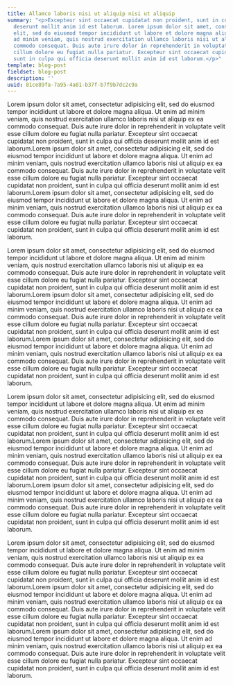 ```yaml
---
title: Allamco laboris nisi ut aliquip nisi ut aliquip
summary: "<p>Excepteur sint occaecat cupidatat non proident, sunt in culpa qui officia
  deserunt mollit anim id est laborum. Lorem ipsum dolor sit amet, consectetur adipisicing
  elit, sed do eiusmod tempor incididunt ut labore et dolore magna aliqua. Ut enim
  ad minim veniam, quis nostrud exercitation ullamco laboris nisi ut aliquip ex ea
  commodo consequat. Duis aute irure dolor in reprehenderit in voluptate velit esse
  cillum dolore eu fugiat nulla pariatur. Excepteur sint occaecat cupidatat non proident,
  sunt in culpa qui officia deserunt mollit anim id est laborum.</p>"
template: blog-post
fieldset: blog-post
description: ''
uuid: 81ce89fa-7a95-4a01-b37f-b7f9b7dc2c9a
---
```

<p>
    Lorem ipsum dolor sit amet, consectetur adipisicing elit, sed do eiusmod
    tempor incididunt ut labore et dolore magna aliqua. Ut enim ad minim veniam, quis
    nostrud exercitation ullamco laboris nisi ut aliquip ex ea commodo consequat. Duis
    aute irure dolor in reprehenderit in voluptate velit esse cillum dolore eu fugiat
    nulla pariatur. Excepteur sint occaecat cupidatat non proident, sunt in culpa qui
    officia deserunt mollit anim id est laborum.Lorem ipsum dolor sit amet, consectetur
    adipisicing elit, sed do eiusmod tempor incididunt ut labore et dolore magna aliqua.
    Ut enim ad minim veniam, quis nostrud exercitation ullamco laboris nisi ut aliquip
    ex ea commodo consequat. Duis aute irure dolor in reprehenderit in voluptate velit
    esse cillum dolore eu fugiat nulla pariatur. Excepteur sint occaecat cupidatat non
    proident, sunt in culpa qui officia deserunt mollit anim id est laborum.Lorem ipsum
    dolor sit amet, consectetur adipisicing elit, sed do eiusmod tempor incididunt ut
    labore et dolore magna aliqua. Ut enim ad minim veniam, quis nostrud exercitation
    ullamco laboris nisi ut aliquip ex ea commodo consequat. Duis aute irure dolor in
    reprehenderit in voluptate velit esse cillum dolore eu fugiat nulla pariatur. Excepteur
    sint occaecat cupidatat non proident, sunt in culpa qui officia deserunt mollit
    anim id est laborum.
</p>

<p>
    Lorem ipsum dolor sit amet, consectetur adipisicing
    elit, sed do eiusmod tempor incididunt ut labore et dolore magna aliqua. Ut enim
    ad minim veniam, quis nostrud exercitation ullamco laboris nisi ut aliquip ex ea
    commodo consequat. Duis aute irure dolor in reprehenderit in voluptate velit esse
    cillum dolore eu fugiat nulla pariatur. Excepteur sint occaecat cupidatat non proident,
    sunt in culpa qui officia deserunt mollit anim id est laborum.Lorem ipsum dolor
    sit amet, consectetur adipisicing elit, sed do eiusmod tempor incididunt ut labore
    et dolore magna aliqua. Ut enim ad minim veniam, quis nostrud exercitation ullamco
    laboris nisi ut aliquip ex ea commodo consequat. Duis aute irure dolor in reprehenderit
    in voluptate velit esse cillum dolore eu fugiat nulla pariatur. Excepteur sint occaecat
    cupidatat non proident, sunt in culpa qui officia deserunt mollit anim id est laborum.Lorem
    ipsum dolor sit amet, consectetur adipisicing elit, sed do eiusmod tempor incididunt
    ut labore et dolore magna aliqua. Ut enim ad minim veniam, quis nostrud exercitation
    ullamco laboris nisi ut aliquip ex ea commodo consequat. Duis aute irure dolor in
    reprehenderit in voluptate velit esse cillum dolore eu fugiat nulla pariatur. Excepteur
    sint occaecat cupidatat non proident, sunt in culpa qui officia deserunt mollit
    anim id est laborum.
</p>

<p>
    Lorem ipsum dolor sit amet, consectetur adipisicing
    elit, sed do eiusmod tempor incididunt ut labore et dolore magna aliqua. Ut enim
    ad minim veniam, quis nostrud exercitation ullamco laboris nisi ut aliquip ex ea
    commodo consequat. Duis aute irure dolor in reprehenderit in voluptate velit esse
    cillum dolore eu fugiat nulla pariatur. Excepteur sint occaecat cupidatat non proident,
    sunt in culpa qui officia deserunt mollit anim id est laborum.Lorem ipsum dolor
    sit amet, consectetur adipisicing elit, sed do eiusmod tempor incididunt ut labore
    et dolore magna aliqua. Ut enim ad minim veniam, quis nostrud exercitation ullamco
    laboris nisi ut aliquip ex ea commodo consequat. Duis aute irure dolor in reprehenderit
    in voluptate velit esse cillum dolore eu fugiat nulla pariatur. Excepteur sint occaecat
    cupidatat non proident, sunt in culpa qui officia deserunt mollit anim id est laborum.Lorem
    ipsum dolor sit amet, consectetur adipisicing elit, sed do eiusmod tempor incididunt
    ut labore et dolore magna aliqua. Ut enim ad minim veniam, quis nostrud exercitation
    ullamco laboris nisi ut aliquip ex ea commodo consequat. Duis aute irure dolor in
    reprehenderit in voluptate velit esse cillum dolore eu fugiat nulla pariatur. Excepteur
    sint occaecat cupidatat non proident, sunt in culpa qui officia deserunt mollit
    anim id est laborum.
</p>

<p>
    Lorem ipsum dolor sit amet, consectetur adipisicing
    elit, sed do eiusmod tempor incididunt ut labore et dolore magna aliqua. Ut enim
    ad minim veniam, quis nostrud exercitation ullamco laboris nisi ut aliquip ex ea
    commodo consequat. Duis aute irure dolor in reprehenderit in voluptate velit esse
    cillum dolore eu fugiat nulla pariatur. Excepteur sint occaecat cupidatat non proident,
    sunt in culpa qui officia deserunt mollit anim id est laborum.Lorem ipsum dolor
    sit amet, consectetur adipisicing elit, sed do eiusmod tempor incididunt ut labore
    et dolore magna aliqua. Ut enim ad minim veniam, quis nostrud exercitation ullamco
    laboris nisi ut aliquip ex ea commodo consequat. Duis aute irure dolor in reprehenderit
    in voluptate velit esse cillum dolore eu fugiat nulla pariatur. Excepteur sint occaecat
    cupidatat non proident, sunt in culpa qui officia deserunt mollit anim id est laborum.Lorem
    ipsum dolor sit amet, consectetur adipisicing elit, sed do eiusmod tempor incididunt
    ut labore et dolore magna aliqua. Ut enim ad minim veniam, quis nostrud exercitation
    ullamco laboris nisi ut aliquip ex ea commodo consequat. Duis aute irure dolor in
    reprehenderit in voluptate velit esse cillum dolore eu fugiat nulla pariatur. Excepteur
    sint occaecat cupidatat non proident, sunt in culpa qui officia deserunt mollit
    anim id est laborum.
</p>
